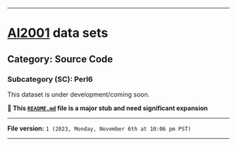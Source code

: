 
***

# [AI2001](https://github.com/seanpm2001/AI2001/) data sets

## Category: Source Code

### Subcategory (SC): Perl6

This dataset is under development/coming soon.

**🌱️ This [`README.md`](/README.md) file is a major stub and need significant expansion**

***

**File version:** `1 (2023, Monday, November 6th at 10:06 pm PST)`

***

